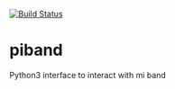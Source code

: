 [![Build Status](https://travis-ci.org/lupin-de-mid/piband.svg?branch=master.png)](https://travis-ci.org/lupin-de-mid/piband)
# piband
Python3 interface to interact with mi band

